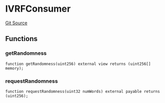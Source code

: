 # IVRFConsumer
[Git Source](https://github.com//Team3dVidyaGames/InventoryContractV3_erc1155/blob/1ea082fa7a0e0f6b1f2f48334e6587a529352f75/src/contracts/interfaces/IVRFConsumer.sol)


## Functions
### getRandomness


```solidity
function getRandomness(uint256) external view returns (uint256[] memory);
```

### requestRandomness


```solidity
function requestRandomness(uint32 numWords) external payable returns (uint256);
```

